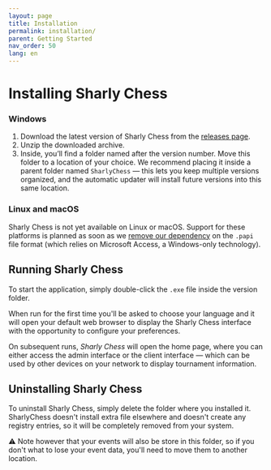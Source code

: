 ```yaml
---
layout: page
title: Installation
permalink: installation/
parent: Getting Started
nav_order: 50
lang: en
---
```


# Installing Sharly Chess

### Windows

1. Download the latest version of Sharly Chess from the [releases page](https://github.com/Sharly-Chess/sharly-chess/releases).
2. Unzip the downloaded archive.
3. Inside, you’ll find a folder named after the version number. Move this folder to a location of your choice.
   We recommend placing it inside a parent folder named `SharlyChess` — this lets you keep multiple versions organized, and the automatic updater will install future versions into this same location.

### Linux and macOS

Sharly Chess is not yet available on Linux or macOS. Support for these platforms is planned as soon as we [remove our dependency](/relation-to-papi) on the `.papi` file format (which relies on Microsoft Access, a Windows-only technology).

## Running Sharly Chess

To start the application, simply double-click the `.exe` file inside the version folder.

When run for the first time you'll be asked to choose your language and it will open your default web browser to display the Sharly Chess interface with the opportunity to configure your preferences.

On subsequent runs, _Sharly Chess_ will open the home page, where you can either access the admin interface or the client interface — which can be used by other devices on your network to display tournament information.

## Uninstalling Sharly Chess

To uninstall Sharly Chess, simply delete the folder where you installed it.  SharlyChess doesn't install extra file elsewhere and doesn't create any registry entries, so it will be completely removed from your system.

⚠️ Note however that your events will also be store in this folder, so if you don't what to lose your event data, you'll need to move them to another location.
